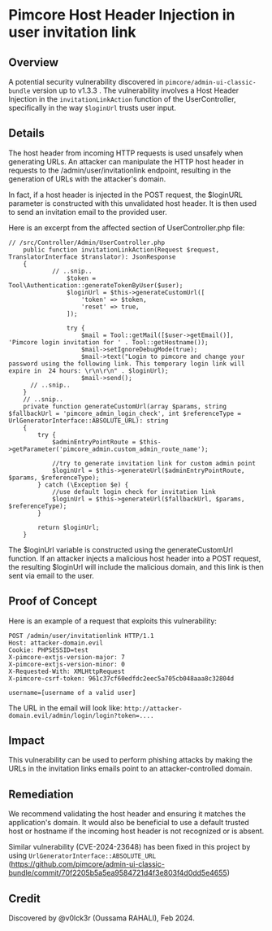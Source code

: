 # Pimcore Host Header Injection in user invitation link

## Overview

A potential security vulnerability discovered in `pimcore/admin-ui-classic-bundle` version up to v1.3.3 . The vulnerability involves a Host Header Injection in the `invitationLinkAction` function of the UserController, specifically in the way `$loginUrl` trusts user input. 

## Details

The host header from incoming HTTP requests is used unsafely when generating URLs. An attacker can manipulate the HTTP host header in requests to the /admin/user/invitationlink endpoint, resulting in the generation of URLs with the attacker's domain. 

In fact, if a host header is injected in the POST request, the $loginURL parameter is constructed with this unvalidated host header. It is then used to send an invitation email to the provided user.

Here is an excerpt from the affected section of UserController.php file:
```
// /src/Controller/Admin/UserController.php 
    public function invitationLinkAction(Request $request, TranslatorInterface $translator): JsonResponse
    {
            // ..snip..
                $token = Tool\Authentication::generateTokenByUser($user);
                $loginUrl = $this->generateCustomUrl([
                    'token' => $token,
                    'reset' => true,
                ]);

                try {
                    $mail = Tool::getMail([$user->getEmail()], 'Pimcore login invitation for ' . Tool::getHostname());
                    $mail->setIgnoreDebugMode(true);
                    $mail->text("Login to pimcore and change your password using the following link. This temporary login link will expire in  24 hours: \r\n\r\n" . $loginUrl);
                    $mail->send();
      // ..snip..
    }
    // ..snip..
    private function generateCustomUrl(array $params, string $fallbackUrl = 'pimcore_admin_login_check', int $referenceType = UrlGeneratorInterface::ABSOLUTE_URL): string
    {
        try {
            $adminEntryPointRoute = $this->getParameter('pimcore_admin.custom_admin_route_name');

            //try to generate invitation link for custom admin point
            $loginUrl = $this->generateUrl($adminEntryPointRoute, $params, $referenceType);
        } catch (\Exception $e) {
            //use default login check for invitation link
            $loginUrl = $this->generateUrl($fallbackUrl, $params, $referenceType);
        }

        return $loginUrl;
    }
```
The $loginUrl variable is constructed using the generateCustomUrl function. If an attacker injects a malicious host header into a POST request, the resulting $loginUrl will include the malicious domain, and this link is then sent via email to the user.

## Proof of Concept

Here is an example of a request that exploits this vulnerability:
```
POST /admin/user/invitationlink HTTP/1.1 
Host: attacker-domain.evil 
Cookie: PHPSESSID=test
X-pimcore-extjs-version-major: 7
X-pimcore-extjs-version-minor: 0
X-Requested-With: XMLHttpRequest
X-pimcore-csrf-token: 961c37cf60edfdc2eec5a705cb048aaa8c32804d

username=[username of a valid user]
```


The URL in the email will look like: `http://attacker-domain.evil/admin/login/login?token=....`

## Impact

This vulnerability can be used to perform phishing attacks by making the URLs in the invitation links emails point to an attacker-controlled domain.

## Remediation

We recommend validating the host header and ensuring it matches the application's domain. It would also be beneficial to use a default trusted host or hostname if the incoming host header is not recognized or is absent.

Similar vulnerability (CVE-2024-23648) has been fixed in this project by using `UrlGeneratorInterface::ABSOLUTE_URL` (https://github.com/pimcore/admin-ui-classic-bundle/commit/70f2205b5a5ea9584721d4f3e803f4d0dd5e4655)

## Credit

Discovered by @v0lck3r (Oussama RAHALI), Feb 2024.

